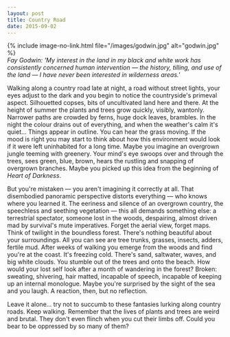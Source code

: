 ```yaml
---
layout: post
title: Country Road
date: 2015-09-02
---
```

{% include image-no-link.html file="/images/godwin.jpg" alt="godwin.jpg" %}  
*Fay Godwin: 'My interest in the land in my black and white work has consistently concerned human intervention — the history, tilling, and use of the land — I have never been interested in wilderness areas.'*

Walking along a country road late at night, a road without street lights, your eyes adjust to the dark and you begin to notice the countryside's primeval aspect. Silhouetted copses, bits of uncultivated land here and there. At the height of summer the plants and trees grow quickly, visibly, wantonly. Narrower paths are crowded by ferns, huge dock leaves, brambles. In the night the colour drains out of everything, and when the weather's calm it's quiet... Things appear in outline. You can hear the grass moving. If the mood is right you may start to think about how this environment would look if it were left uninhabited for a long time. Maybe you imagine an overgrown jungle teeming with greenery. Your mind's eye swoops over and through the trees, sees green, blue, brown, hears the rustling and snapping of overgrown branches. Maybe you picked up this idea from the beginning of *Heart of Darkness*.

But you're mistaken — you aren't imagining it correctly at all. That disembodied panoramic perspective distorts everything — who knows where you learned it. The eeriness and silence of an overgrown country, the speechless and seething vegetation — this all demands something else: a terrestrial spectator, someone lost in the woods, despairing, almost driven mad by survival's mute imperatives. Forget the aerial view, forget maps. Think of twilight in the boundless forest. There's nothing beautiful about your surroundings. All you can see are tree trunks, grasses, insects, adders, fertile mud. After weeks of walking you emerge from the woods and find you're at the coast. It's freezing cold. There's sand, saltwater, waves, and big white clouds. You stumble out of the trees and onto the beach. How would your lost self look after a month of wandering in the forest? Broken: sweating, shivering, hair matted, incapable of speech, incapable of keeping up an internal monologue. Maybe you're surprised by the sight of the sea and you laugh. A reaction, then, but no reflection.

Leave it alone... try not to succumb to these fantasies lurking along country roads. Keep walking. Remember that the lives of plants and trees are weird and brutal. They don't even flinch when you cut their limbs off. Could you bear to be oppressed by so many of them?